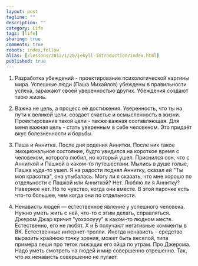 ```yaml
---
layout: post
tagline: ""
description: ""
category: Life
tags: [life]
sharing: true
comments: true
robots: index,follow
alias: [/lessons/2012/1/20/jekyll-introduction/index.html]
published: true
---
```


1. Разработка убеждений - проектирование психологической картины мира. Успешные люди (Паша Михайлов) убеждены в правильности успеха, заражают своей уверенностью других.
Убеждения создают твою жизнь.

2. Важна не цель, а процесс её достижения. Уверенность, что ты на пути к великой цели, создает счастье и осмысленность в жизни. Проектирование такой цели - также важная составляющая.
Для меня важная цель - стать уверенным в себе человеком. Это придаёт вкус болезненности и борьбы.

3. Паша и Аннитка. После дня родения Аннитки. После них такое эмоциональное состояние, будто увидился на короткое время с человеком, которого любил, но который ушел. Приснился сон, что с Анниткой и Пашкой в каком-то путешествии. Мылись в душе голые, Пашка куда-то ушел. Я на радости поднял Аннитку, сказал ей "Ты моя красотка", она улыбалась.
Могу ли я сказать, что мне хорошо по отдельности с Пашкой или Анниткой? Нет. Люблю ли я Аннитку? Наверное нет. Но то чувство, когда они вместе. В этой парочке есть что-то большее, чем когда они по отдельности.

4. Ненависть людей — естественное явление у успешного человека. Нужно уметь жить с ней, что-то с этим делать, справляться.
Джером Джар кричит "уоххооууу" в каком-то людном месте. Естественно, его не любят.
Х и Б получают негативные комменты в ВК. Естественные интернет-тролли.
Иногда ненависть - средство выразить крайнюю точку зрения, может быть веселой, типа примера леши про теток лижащих его яйца по утрам.
Про Джерома. Надо уметь смотреть на людей и мир совершенно отрешенно. Так, что их ненависть совершенно не пугает.